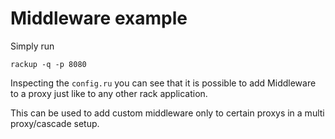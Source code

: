 # Middleware example

Simply run

```
rackup -q -p 8080
```

Inspecting the `config.ru` you can see that it is possible to add Middleware to a proxy just like to any other rack application.

This can be used to add custom middleware only to certain proxys in a multi proxy/cascade setup.
